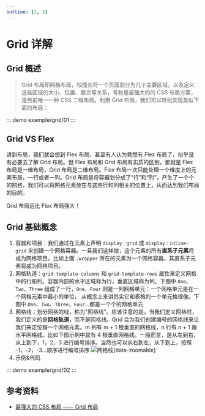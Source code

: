 ```yaml
---
outline: [2, 3]
---
```


# Grid 详解

## Grid 概述

> Grid 布局即网格布局，较擅长将一个页面划分为几个主要区域，以及定义这些区域的大小、位置、层次等关系，号称是最强大的的 CSS 布局方案，是目前唯一一种 CSS 二维布局。利用 Grid 布局，我们可以轻松实现类似下面的布局：

::: demo
example/grid/01
:::

## Grid VS Flex

讲到布局，我们就会想到 Flex 布局，甚至有人认为竟然有 Flex 布局了，似乎没有必要去了解 Grid 布局。但 Flex 布局和 Grid 布局有实质的区别，那就是 Flex 布局是一维布局，Grid 布局是二维布局。Flex 布局一次只能处理一个维度上的元素布局，一行或者一列。Grid 布局是将容器划分成了“行”和“列”，产生了一个个的网格，我们可以将网格元素放在与这些行和列相关的位置上，从而达到我们布局的目的。

Grid 布局远比 Flex 布局强大！

## Grid 基础概念

1. 容器和项目：我们通过在元素上声明 `display：grid` 或 `display：inline-grid` 来创建一个网格容器。一旦我们这样做，这个元素的所有**直系子元素**将成为网格项目。比如上面 `.wrapper` 所在的元素为一个网格容器，其直系子元素将成为网格项目。
2. 网格轨道：`grid-template-columns` 和 `grid-template-rows` 属性来定义网格中的行和列。容器内部的水平区域称为行，垂直区域称为列。下图中 `One`、`Two`、`Three` 组成了一行，`One`、`Four` 则是一列网格单元：一个网格单元是在一个网格元素中最小的单位， 从概念上来讲其实它和表格的一个单元格很像。下图中 `One`、`Two`、`Three`、`Four`...都是一个个的网格单元
3. 网格线：划分网格的线，称为"网格线"。应该注意的是，当我们定义网格时，我们定义的是**网格轨道**，而不是网格线。Grid 会为我们创建编号的网格线来让我们来定位每一个网格元素。m 列有 m + 1 根垂直的网格线，n 行有 n + 1 跟水平网格线。比如下图示例中就有 4 根垂直网格线。一般而言，是从左到右，从上到下，1，2，3 进行编号排序。当然也可以从右到左，从下到上，按照 -1，-2，-3...顺序进行编号排序
![网格线](/images/1706605565118.jpg){data-zoomable}
4. 示例&代码

::: demo
example/grid/02
:::

## 参考资料

- [最强大的 CSS 布局 —— Grid 布局](https://juejin.cn/post/6854573220306255880)

<!-- <Comment /> -->
